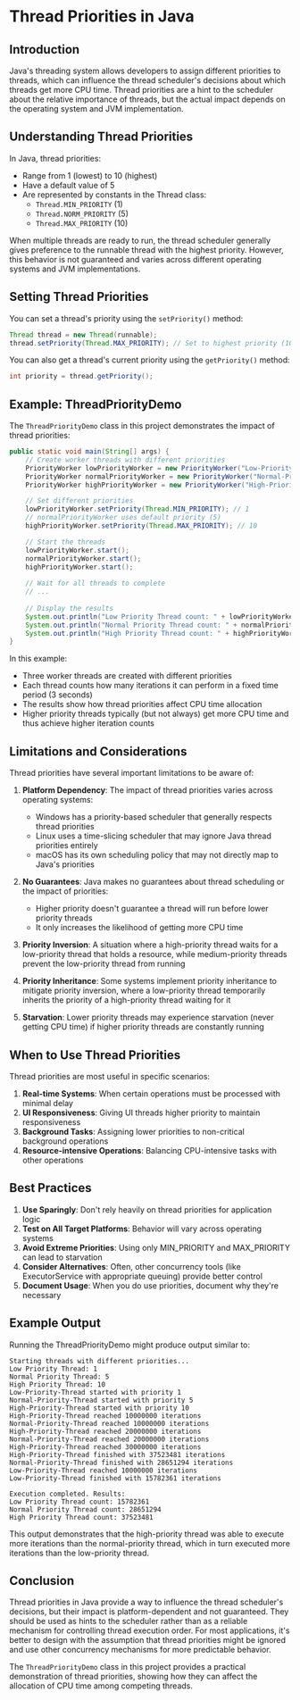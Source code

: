 # Thread Priorities in Java

## Introduction

Java's threading system allows developers to assign different priorities to threads, which can influence the thread scheduler's decisions about which threads get more CPU time. Thread priorities are a hint to the scheduler about the relative importance of threads, but the actual impact depends on the operating system and JVM implementation.

## Understanding Thread Priorities

In Java, thread priorities:

- Range from 1 (lowest) to 10 (highest)
- Have a default value of 5
- Are represented by constants in the Thread class:
  - `Thread.MIN_PRIORITY` (1)
  - `Thread.NORM_PRIORITY` (5)
  - `Thread.MAX_PRIORITY` (10)

When multiple threads are ready to run, the thread scheduler generally gives preference to the runnable thread with the highest priority. However, this behavior is not guaranteed and varies across different operating systems and JVM implementations.

## Setting Thread Priorities

You can set a thread's priority using the `setPriority()` method:

```java
Thread thread = new Thread(runnable);
thread.setPriority(Thread.MAX_PRIORITY); // Set to highest priority (10)
```

You can also get a thread's current priority using the `getPriority()` method:

```java
int priority = thread.getPriority();
```

## Example: ThreadPriorityDemo

The `ThreadPriorityDemo` class in this project demonstrates the impact of thread priorities:

```java
public static void main(String[] args) {
    // Create worker threads with different priorities
    PriorityWorker lowPriorityWorker = new PriorityWorker("Low-Priority-Thread");
    PriorityWorker normalPriorityWorker = new PriorityWorker("Normal-Priority-Thread");
    PriorityWorker highPriorityWorker = new PriorityWorker("High-Priority-Thread");

    // Set different priorities
    lowPriorityWorker.setPriority(Thread.MIN_PRIORITY); // 1
    // normalPriorityWorker uses default priority (5)
    highPriorityWorker.setPriority(Thread.MAX_PRIORITY); // 10

    // Start the threads
    lowPriorityWorker.start();
    normalPriorityWorker.start();
    highPriorityWorker.start();
    
    // Wait for all threads to complete
    // ...
    
    // Display the results
    System.out.println("Low Priority Thread count: " + lowPriorityWorker.getCounter());
    System.out.println("Normal Priority Thread count: " + normalPriorityWorker.getCounter());
    System.out.println("High Priority Thread count: " + highPriorityWorker.getCounter());
}
```

In this example:
- Three worker threads are created with different priorities
- Each thread counts how many iterations it can perform in a fixed time period (3 seconds)
- The results show how thread priorities affect CPU time allocation
- Higher priority threads typically (but not always) get more CPU time and thus achieve higher iteration counts

## Limitations and Considerations

Thread priorities have several important limitations to be aware of:

1. **Platform Dependency**: The impact of thread priorities varies across operating systems:
   - Windows has a priority-based scheduler that generally respects thread priorities
   - Linux uses a time-slicing scheduler that may ignore Java thread priorities entirely
   - macOS has its own scheduling policy that may not directly map to Java's priorities

2. **No Guarantees**: Java makes no guarantees about thread scheduling or the impact of priorities:
   - Higher priority doesn't guarantee a thread will run before lower priority threads
   - It only increases the likelihood of getting more CPU time

3. **Priority Inversion**: A situation where a high-priority thread waits for a low-priority thread that holds a resource, while medium-priority threads prevent the low-priority thread from running

4. **Priority Inheritance**: Some systems implement priority inheritance to mitigate priority inversion, where a low-priority thread temporarily inherits the priority of a high-priority thread waiting for it

5. **Starvation**: Lower priority threads may experience starvation (never getting CPU time) if higher priority threads are constantly running

## When to Use Thread Priorities

Thread priorities are most useful in specific scenarios:

1. **Real-time Systems**: When certain operations must be processed with minimal delay
2. **UI Responsiveness**: Giving UI threads higher priority to maintain responsiveness
3. **Background Tasks**: Assigning lower priorities to non-critical background operations
4. **Resource-intensive Operations**: Balancing CPU-intensive tasks with other operations

## Best Practices

1. **Use Sparingly**: Don't rely heavily on thread priorities for application logic
2. **Test on All Target Platforms**: Behavior will vary across operating systems
3. **Avoid Extreme Priorities**: Using only MIN_PRIORITY and MAX_PRIORITY can lead to starvation
4. **Consider Alternatives**: Often, other concurrency tools (like ExecutorService with appropriate queuing) provide better control
5. **Document Usage**: When you do use priorities, document why they're necessary

## Example Output

Running the ThreadPriorityDemo might produce output similar to:

```
Starting threads with different priorities...
Low Priority Thread: 1
Normal Priority Thread: 5
High Priority Thread: 10
Low-Priority-Thread started with priority 1
Normal-Priority-Thread started with priority 5
High-Priority-Thread started with priority 10
High-Priority-Thread reached 10000000 iterations
Normal-Priority-Thread reached 10000000 iterations
High-Priority-Thread reached 20000000 iterations
Normal-Priority-Thread reached 20000000 iterations
High-Priority-Thread reached 30000000 iterations
High-Priority-Thread finished with 37523481 iterations
Normal-Priority-Thread finished with 28651294 iterations
Low-Priority-Thread reached 10000000 iterations
Low-Priority-Thread finished with 15782361 iterations

Execution completed. Results:
Low Priority Thread count: 15782361
Normal Priority Thread count: 28651294
High Priority Thread count: 37523481
```

This output demonstrates that the high-priority thread was able to execute more iterations than the normal-priority thread, which in turn executed more iterations than the low-priority thread.

## Conclusion

Thread priorities in Java provide a way to influence the thread scheduler's decisions, but their impact is platform-dependent and not guaranteed. They should be used as hints to the scheduler rather than as a reliable mechanism for controlling thread execution order. For most applications, it's better to design with the assumption that thread priorities might be ignored and use other concurrency mechanisms for more predictable behavior.

The `ThreadPriorityDemo` class in this project provides a practical demonstration of thread priorities, showing how they can affect the allocation of CPU time among competing threads.